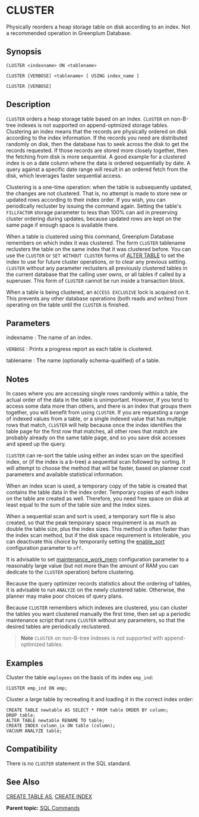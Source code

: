 # CLUSTER 

Physically reorders a heap storage table on disk according to an index. Not a recommended operation in Greenplum Database.

## <a id="section2"></a>Synopsis 

``` {#sql_command_synopsis}
CLUSTER <indexname> ON <tablename>

CLUSTER [VERBOSE] <tablename> [ USING index_name ]

CLUSTER [VERBOSE]
```

## <a id="section3"></a>Description 

`CLUSTER` orders a heap storage table based on an index. `CLUSTER` on non-B-tree indexes is not supported on append-optmized storage tables. Clustering an index means that the records are physically ordered on disk according to the index information. If the records you need are distributed randomly on disk, then the database has to seek across the disk to get the records requested. If those records are stored more closely together, then the fetching from disk is more sequential. A good example for a clustered index is on a date column where the data is ordered sequentially by date. A query against a specific date range will result in an ordered fetch from the disk, which leverages faster sequential access.

Clustering is a one-time operation: when the table is subsequently updated, the changes are not clustered. That is, no attempt is made to store new or updated rows according to their index order. If you wish, you can periodically recluster by issuing the command again. Setting the table's `FILLFACTOR` storage parameter to less than 100% can aid in preserving cluster ordering during updates, because updated rows are kept on the same page if enough space is available there.

When a table is clustered using this command, Greenplum Database remembers on which index it was clustered. The form `CLUSTER` tablename reclusters the table on the same index that it was clustered before. You can use the `CLUSTER` or `SET WITHOUT CLUSTER` forms of [ALTER TABLE](ALTER_TABLE.html) to set the index to use for future cluster operations, or to clear any previous setting. `CLUSTER` without any parameter reclusters all previously clustered tables in the current database that the calling user owns, or all tables if called by a superuser. This form of `CLUSTER` cannot be run inside a transaction block.

When a table is being clustered, an `ACCESS EXCLUSIVE` lock is acquired on it. This prevents any other database operations \(both reads and writes\) from operating on the table until the `CLUSTER` is finished.

## <a id="section4"></a>Parameters 

indexname
:   The name of an index.

`VERBOSE`
:   Prints a progress report as each table is clustered.

tablename
:   The name \(optionally schema-qualified\) of a table.

## <a id="section5"></a>Notes 

In cases where you are accessing single rows randomly within a table, the actual order of the data in the table is unimportant. However, if you tend to access some data more than others, and there is an index that groups them together, you will benefit from using `CLUSTER`. If you are requesting a range of indexed values from a table, or a single indexed value that has multiple rows that match, `CLUSTER` will help because once the index identifies the table page for the first row that matches, all other rows that match are probably already on the same table page, and so you save disk accesses and speed up the query.

`CLUSTER` can re-sort the table using either an index scan on the specified index, or \(if the index is a b-tree\) a sequential scan followed by sorting. It will attempt to choose the method that will be faster, based on planner cost parameters and available statistical information.

When an index scan is used, a temporary copy of the table is created that contains the table data in the index order. Temporary copies of each index on the table are created as well. Therefore, you need free space on disk at least equal to the sum of the table size and the index sizes.

When a sequential scan and sort is used, a temporary sort file is also created, so that the peak temporary space requirement is as much as double the table size, plus the index sizes. This method is often faster than the index scan method, but if the disk space requirement is intolerable, you can deactivate this choice by temporarily setting the [enable\_sort](../config_params/guc-list.html) configuration parameter to `off`.

It is advisable to set [maintenance\_work\_mem](../config_params/guc-list.html) configuration parameter to a reasonably large value \(but not more than the amount of RAM you can dedicate to the `CLUSTER` operation\) before clustering.

Because the query optimizer records statistics about the ordering of tables, it is advisable to run `ANALYZE` on the newly clustered table. Otherwise, the planner may make poor choices of query plans.

Because `CLUSTER` remembers which indexes are clustered, you can cluster the tables you want clustered manually the first time, then set up a periodic maintenance script that runs `CLUSTER` without any parameters, so that the desired tables are periodically reclustered.

> **Note** `CLUSTER` on non-B-tree indexes is not supported with append-optimized tables.

## <a id="section6"></a>Examples 

Cluster the table `employees` on the basis of its index `emp_ind`:

```
CLUSTER emp_ind ON emp;
```

Cluster a large table by recreating it and loading it in the correct index order:

```
CREATE TABLE newtable AS SELECT * FROM table ORDER BY column;
DROP table;
ALTER TABLE newtable RENAME TO table;
CREATE INDEX column_ix ON table (column);
VACUUM ANALYZE table;
```

## <a id="section7"></a>Compatibility 

There is no `CLUSTER` statement in the SQL standard.

## <a id="section8"></a>See Also 

[CREATE TABLE AS](CREATE_TABLE_AS.html), [CREATE INDEX](CREATE_INDEX.html)

**Parent topic:** [SQL Commands](../sql_commands/sql_ref.html)

